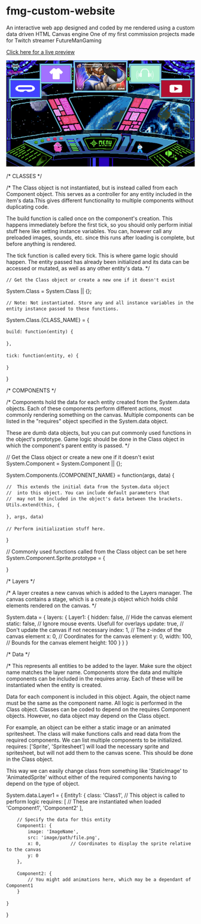 # fmg-custom-website
An interactive web app designed and coded by me rendered using a custom data driven HTML Canvas engine
One of my first commission projects made for Twitch streamer FutureManGaming

[Click here for a live preview](http://35.206.95.106/fmg-custom-website/)

![Screen shot of the app](render.png)

/* CLASSES */

/* The Class object is not instantiated, but is instead called from each Component object. This serves as a controller for any entity included in the item's data.This gives different functionality to multiple components without duplicating code.

The build function is called once on the component's creation. This happens immediately before the first tick, so you should only perform initial stuff here like setting instance variables. You can, however call any preloaded images, sounds, etc. since this runs after loading is complete, but before anything is rendered.

The tick function is called every tick. This is where game logic should happen. The entity passed has already been initialized and its data can be accessed or mutated, as well as any other entity's data. */


	// Get the Class object or create a new one if it doesn't exist
System.Class = System.Class || {};

	// Note: Not instantiated. Store any and all instance variables in the
  	entity instance passed to these functions.
System.Class.{CLASS_NAME} = {

	build: function(entity) {
		
	},

	tick: function(entity, e) {
		
	}

}



/* COMPONENTS */

/* Components hold the data for each entity created from the System.data objects.
Each of these components perform different actions, most commonly rendering something on the canvas. Multiple components can be listed in the "requires" object specified in the System.data object.

These are dumb data objects, but you can put commonly used functions in the object's prototype. Game logic should be done in the Class object in which the component's parent entity is passed. */


// Get the Class object or create a new one if it doesn't exist
System.Component = System.Component || {};

System.Components.{COMPONENT_NAME} = function(args, data) {
	
	//	This extends the initial data from the System.data object
	//	into this object. You can include default parameters that
	//	may not be included in the object's data between the brackets.
	Utils.extend(this, {

	}, args, data)

	// Perform initialization stuff here.
}

// Commonly used functions called from the Class object can be set here
System.Component.Sprite.prototype = {
	
}



/* Layers */

/* A layer creates a new canvas which is added to the Layers manager.
The canvas contains a stage, which is a create.js object which holds child elements rendered on the canvas. */

System.data = {
	layers: {
		Layer1: {
			hidden: false,	// Hide the canvas element
			static: false,	// Ignore mouse events. Usefull for overlays
			update: true,	// Don't update the canvas if not necessary
			index: 1,		// The z-index of the canvas element
			x: 0,			// Coordinates for the canvas element
			y: 0,
			width: 100,		// Bounds for the canvas element
			height: 100
		}
	}
}



/* Data */

/* This represents all entities to be added to the layer. Make sure the object name matches the layer name. Components store the data and multiple components can be included in the requires array. Each of these will be instantiated when the entity is created.

Data for each component is included in this object. Again, the object name must be the same as the component name. All logic is performed in the Class object. Classes can be coded to depend on the requires Component objects. However, no data object may depend on the Class object.

For example, an object can be either a static image or an animated spritesheet. The class will make functions calls and read data from the required components. We can list multiple components to be initialized. requires: ['Sprite', 'Spritesheet'] will load the necessary sprite and spritesheet, but will not add them to the canvas scene. This should be done in the Class object.

This way we can easily change class from something like 'StaticImage' to 'AnimatedSprite' without either of the required components having to depend on the type of object.

System.data.Layer1 = {
	Entity1: {
		class: 'Class1',	// This object is called to perform logic
		requires: [			// These are instantiated when loaded
			'Component1',
			'Component2'
		], 

		// Specify the data for this entity
		Component1: {
			image: 'ImageName',
			src: 'image/path/file.png',
			x: 0,			// Coordinates to display the sprite relative to the canvas
			y: 0
		},

		Component2: {
			// You might add animations here, which may be a dependant of Component1
		}

	}
}
